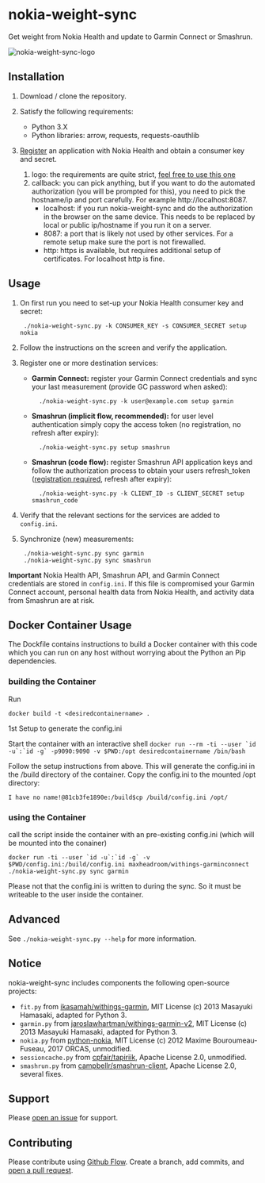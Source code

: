 # nokia-weight-sync
Get weight from Nokia Health and update to Garmin Connect or Smashrun.

![nokia-weight-sync-logo](logo.png)

## Installation

1. Download / clone the repository.

2. Satisfy the following requirements:

    - Python 3.X
    - Python libraries: arrow, requests, requests-oauthlib

3. [Register](https://account.health.nokia.com/partner/add_oauth2) an application with Nokia Health and obtain a consumer key and secret.
    1. logo: the requirements are quite strict, [feel free to use this one](https://github.com/magnific0/nokia-weight-sync/blob/master/logo256w.png)
    1. callback: you can pick anything, but if you want to do the automated authorization (you will be prompted for this), you need to pick the hostname/ip and port carefully. For example http://localhost:8087.
        - localhost: if you run nokia-weight-sync and do the authorization in the browser on the same device. This needs to be replaced by local or public ip/hostname if you run it on a server.
        - 8087: a port that is likely not used by other services. For a remote setup make sure the port is not firewalled.
        - http: https is available, but requires additional setup of certificates. For localhost http is fine.

## Usage

1. On first run you need to set-up your Nokia Health consumer key and secret:

        ./nokia-weight-sync.py -k CONSUMER_KEY -s CONSUMER_SECRET setup nokia

2. Follow the instructions on the screen and verify the application.

3. Register one or more destination services:

    - **Garmin Connect:** register your Garmin Connect credentials and sync your last measurement (provide GC password when asked):

            ./nokia-weight-sync.py -k user@example.com setup garmin

    - **Smashrun (implicit flow, recommended):** for user level authentication simply copy the access token (no registration, no refresh after expiry):

            ./nokia-weight-sync.py setup smashrun

    - **Smashrun (code flow):** register Smashrun API application keys and follow the authorization process to obtain your users refresh_token ([registration required](https://api.smashrun.com/register), refresh after expiry):

            ./nokia-weight-sync.py -k CLIENT_ID -s CLIENT_SECRET setup smashrun_code

4. Verify that the relevant sections for the services are added to ```config.ini```.

5. Synchronize (new) measurements:

        ./nokia-weight-sync.py sync garmin
        ./nokia-weight-sync.py sync smashrun

**Important** Nokia Health API, Smashrun API, and Garmin Connect credentials are stored in ```config.ini```. If this file is compromised your Garmin Connect account, personal health data from Nokia Health, and activity data from Smashrun are at risk.



## Docker Container Usage
The Dockfile contains instructions to build a Docker container with this code which you can run on any host without worrying about the Python an Pip dependencies.

### building the Container

Run

```docker build -t <desiredcontainername> .```


1st Setup  to generate the config.ini

Start the container with an interactive shell
```docker run --rm -ti --user `id -u`:`id -g` -p9090:9090 -v $PWD:/opt desiredcontainername /bin/bash```

Follow the setup instructions from above. This will generate the config.ini in the /build directory of the container.
Copy the config.ini to the mounted /opt directory:

```I have no name!@81cb3fe1890e:/build$cp /build/config.ini /opt/```

### using the Container

call the script inside the container with an pre-existing config.ini (which will be mounted into the conainer)

```docker run -ti --user `id -u`:`id -g` -v $PWD/config.ini:/build/config.ini maxheadroom/withings-garminconnect ./nokia-weight-sync.py sync garmin```

Please not that the config.ini is written to during the sync. So it must be writeable to the user inside the container.

## Advanced

See ```./nokia-weight-sync.py --help``` for more information.

## Notice

nokia-weight-sync includes components the following open-source projects:

* ```fit.py``` from [ikasamah/withings-garmin](https://github.com/ikasamah/withings-garmin), MIT License (c) 2013 Masayuki Hamasaki, adapted for Python 3.
* ```garmin.py``` from [jaroslawhartman/withings-garmin-v2](https://github.com/jaroslawhartman/withings-garmin-v2), MIT License (c) 2013 Masayuki Hamasaki, adapted for Python 3.
* ```nokia.py``` from [python-nokia](https://github.com/orcasgit/python-nokia), MIT License (c) 2012 Maxime Bouroumeau-Fuseau, 2017 ORCAS, unmodified.
* ```sessioncache.py``` from [cpfair/tapiriik](https://github.com/cpfair/tapiriik/blob/187d1b97ce73cc35b5e2194eb4631ceff20499e3/tapiriik/services/sessioncache.py), Apache License 2.0, unmodified.
* ```smashrun.py``` from [campbellr/smashrun-client](https://github.com/campbellr/smashrun-client), Apache License 2.0, several fixes.

## Support

Please [open an issue](https://github.com/magnific0/nokia-weight-sync/issues/new) for support.

## Contributing

Please contribute using [Github Flow](https://guides.github.com/introduction/flow/). Create a branch, add commits, and [open a pull request](https://github.com/magnific0/nokia-weight-sync/compare/).
